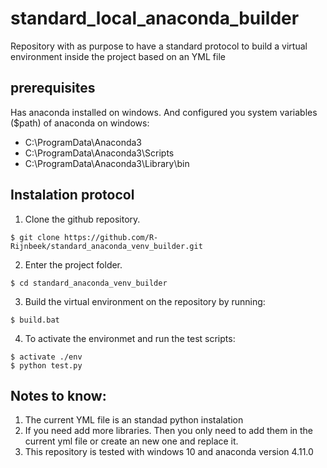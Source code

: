 # standard_local_anaconda_builder
Repository with as purpose to have a standard protocol to build a virtual environment inside the project based on an YML file

## prerequisites

Has anaconda installed on windows. And configured you system variables ($path) of anaconda on windows: 
* C:\ProgramData\Anaconda3
* C:\ProgramData\Anaconda3\Scripts
* C:\ProgramData\Anaconda3\Library\bin

## Instalation protocol

1. Clone the github repository.
```
$ git clone https://github.com/R-Rijnbeek/standard_anaconda_venv_builder.git
```

2. Enter the project folder.
```
$ cd standard_anaconda_venv_builder
```

3. Build the virtual environment on the repository by running:
```
$ build.bat
```

4. To activate the environmet and run the test scripts:
```
$ activate ./env
$ python test.py
```

## Notes to know: 

1. The current YML file is an standad python instalation
2. If you need add more libraries. Then you only need to add them in the current yml file or create an new one and replace it.
3. This repository is tested with windows 10 and anaconda version 4.11.0

